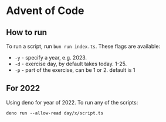 # Advent of Code

## How to run

To run a script, run `bun run index.ts`. These flags are available:
- `-y` - specify a year, e.g. 2023.
- `-d` - exercise day, by default takes today. 1-25.
- `-p` - part of the exercise, can be 1 or 2. default is 1

## For 2022

Using deno for year of 2022. To run any of the scripts:

```
deno run --allow-read day/x/script.ts
```
